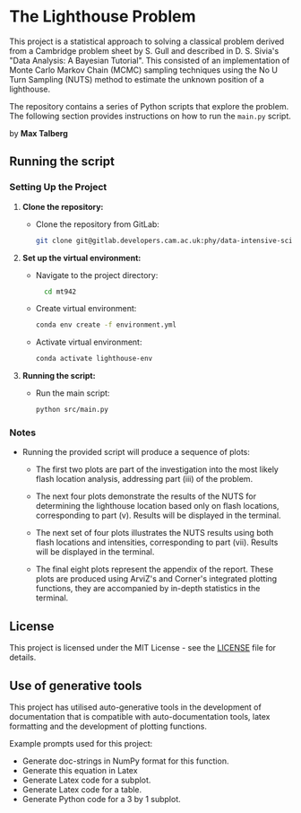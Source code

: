 # The Lighthouse Problem

 This project is a statistical approach to solving a classical problem derived from a Cambridge problem sheet by S. Gull and described in D. S. Sivia's "Data Analysis: A Bayesian Tutorial". This consisted of an implementation of Monte Carlo Markov Chain (MCMC) sampling techniques using the No U Turn Sampling (NUTS) method to estimate the unknown position of a lighthouse.

The repository contains a series of Python scripts that explore the problem. The following section provides instructions on how to run the `main.py` script.

by **Max Talberg**

## Running the script

### Setting Up the Project

1. **Clone the repository:**
   - Clone the repository from GitLab:
     ```bash
     git clone git@gitlab.developers.cam.ac.uk:phy/data-intensive-science-mphil/S2_Assessment/mt942.git
     ```

2. **Set up the virtual environment:**
   - Navigate to the project directory:
     ```bash
       cd mt942
       ```
   - Create virtual environment:
     ```bash
     conda env create -f environment.yml
     ```
    - Activate virtual environment:
      ```bash
      conda activate lighthouse-env
      ```
3. **Running the script:**

   - Run the main script:
     ```bash
     python src/main.py
     ```

### Notes

- Running the provided script will produce a sequence of plots:
    - The first two plots are part of the investigation into the most likely flash location analysis, addressing part (iii) of the problem.

    - The next four plots demonstrate the results of the NUTS for determining the lighthouse location based only on flash locations, corresponding to part (v). Results will be displayed in the terminal.

    - The next set of four plots illustrates the NUTS results using both flash locations and intensities, corresponding to part (vii). Results will be displayed in the terminal.

    - The final eight plots represent the appendix of the report. These plots are produced using ArviZ's and Corner's integrated plotting functions, they are accompanied by in-depth statistics in the terminal.

## License

This project is licensed under the MIT License - see the [LICENSE](LICENSE) file for details.

## Use of generative tools

This project has utilised auto-generative tools in the development of documentation that is compatible with auto-documentation tools, latex formatting and the development of plotting functions. 

Example prompts used for this project:
- Generate doc-strings in NumPy format for this function.
- Generate this equation in Latex
- Generate Latex code for a subplot.
- Generate Latex code for a table.
- Generate Python code for a 3 by 1 subplot.
